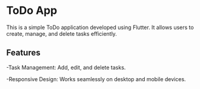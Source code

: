 # ToDo App
This is a simple ToDo application developed using Flutter. It allows users to create, manage, and delete tasks efficiently.

## Features
-Task Management: Add, edit, and delete tasks.

-Responsive Design: Works seamlessly on desktop and mobile devices.
